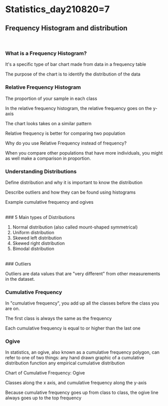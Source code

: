 # Statistics_day210820=7
## Frequency Histogram and distribution
</br>

### What is a Frequency Histogram?

It's a specific type of bar chart made from data in a frequency table

The purpose of the chart is to identify the distribution of the data
</br>

### Relative Frequency Histogram

The proportion of your sample in each class

In the relative frequency histogram, the relative frequency goes on the y-axis

The chart looks takes on a similar pattern

Relative frequency is better for comparing two population

Why do you use Relative Frequency instead of frequency?

When you compare other populations that have more individuals, you might as well make a comparison in proportion. 
</br>

### Understanding Distributions

Define distribution and why it is important to know the distribution

Describe outliers and how they can be found using histograms

Example cumulative frequency and ogives

</br>
### 5 Main types of Distributions

1. Normal distribution (also called mount-shaped symmetrical)
2. Uniform distribution
3. Skewed left distribution
4. Skewed right distribution
5. Bimodal distribution

</br>
### Outliers

Outliers are data values that are "very different" from other measurements in the dataset.
</br>

### Cumulative Frequency

In "cumulative frequency", you add up all the classes before the class you are on.

The first class is always the same as the frequency

Each cumulative frequency is equal to or higher than the last one
</br>

### Ogive

In statistics, an ogive, also known as a cumulative frequency polygon, can refer to one of two things: any hand drawn graphic of a cumulative distribution function any empirical cumulative distribution

Chart of Cumulative Frequency: Ogive

Classes along the x axis, and cumulative frequency along the y-axis

Because cumulative frequency goes up from class to class, the ogive line always goes up to the top  frequency
</br>